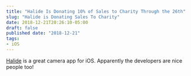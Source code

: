```yaml
---
title: "Halide Is Donating 10% of Sales to Charity Through the 26th"
slug: "Halide is Donating Sales To Charity"
date: 2018-12-21T20:26:10-05:00
draft: false
published date: "2018-12-21"
tags:
- iOS
---
```


[Halide][1] is a great camera app for iOS. Apparently the developers are nice people too!

[1]: https://blog.halide.cam/happy-halide-days-7504f2e7913f
